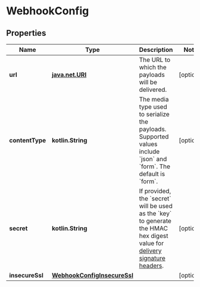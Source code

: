 
# WebhookConfig

## Properties
Name | Type | Description | Notes
------------ | ------------- | ------------- | -------------
**url** | [**java.net.URI**](java.net.URI.md) | The URL to which the payloads will be delivered. |  [optional]
**contentType** | **kotlin.String** | The media type used to serialize the payloads. Supported values include &#x60;json&#x60; and &#x60;form&#x60;. The default is &#x60;form&#x60;. |  [optional]
**secret** | **kotlin.String** | If provided, the &#x60;secret&#x60; will be used as the &#x60;key&#x60; to generate the HMAC hex digest value for [delivery signature headers](https://docs.github.com/webhooks/event-payloads/#delivery-headers). |  [optional]
**insecureSsl** | [**WebhookConfigInsecureSsl**](WebhookConfigInsecureSsl.md) |  |  [optional]



